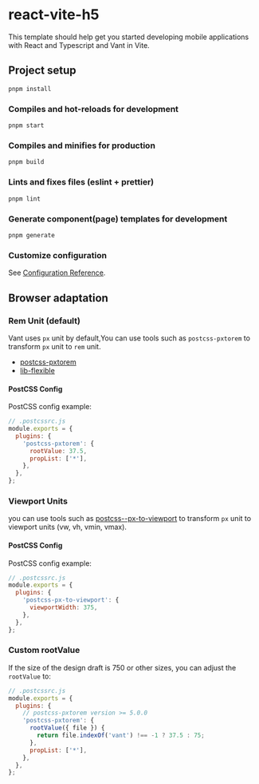 # react-vite-h5

This template should help get you started developing mobile applications with React and Typescript and Vant in Vite.

## Project setup
```
pnpm install
```

### Compiles and hot-reloads for development
```
pnpm start
```

### Compiles and minifies for production
```
pnpm build
```

### Lints and fixes files (eslint + prettier)
```
pnpm lint
```

### Generate component(page) templates for development
```
pnpm generate
```

### Customize configuration
See [Configuration Reference](https://vitejs.dev/config/).

## Browser adaptation

### Rem Unit (default)

Vant uses `px` unit by default,You can use tools such as `postcss-pxtorem` to transform `px` unit to `rem` unit.

- [postcss-pxtorem](https://github.com/cuth/postcss-pxtorem)
- [lib-flexible](https://github.com/amfe/lib-flexible)

#### PostCSS Config

PostCSS config example:

```js
// .postcssrc.js
module.exports = {
  plugins: {
    'postcss-pxtorem': {
      rootValue: 37.5,
      propList: ['*'],
    },
  },
};
```

### Viewport Units

you can use tools such as [postcss--px-to-viewport](https://github.com/evrone/postcss-px-to-viewport) to transform `px` unit to viewport units (vw, vh, vmin, vmax).

#### PostCSS Config

PostCSS config example:

```js
// .postcssrc.js
module.exports = {
  plugins: {
    'postcss-px-to-viewport': {
      viewportWidth: 375,
    },
  },
};
```

### Custom rootValue

If the size of the design draft is 750 or other sizes, you can adjust the `rootValue` to:

```js
// .postcssrc.js
module.exports = {
  plugins: {
    // postcss-pxtorem version >= 5.0.0
    'postcss-pxtorem': {
      rootValue({ file }) {
        return file.indexOf('vant') !== -1 ? 37.5 : 75;
      },
      propList: ['*'],
    },
  },
};
```
